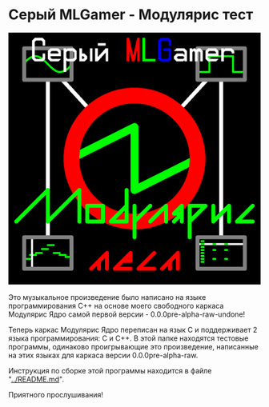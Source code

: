 # Серый MLGamer - Модулярис тест

![Серый MLGamer - Модулярис тест](share/Серый%20MLGamer%20-%20Модулярис%20тест.png)

Это музыкальное произведение было написано на языке программирования C++ на основе моего свободного каркаса Модулярис Ядро самой первой версии - 0.0.0pre-alpha-raw-undone!

Теперь каркас Модулярис Ядро переписан на язык С и поддерживает 2 языка программирования: C и C++. В этой папке находятся тестовые программы, одинаково проигрывающие это произведение, написанные на этих языках для каркаса версии 0.0.0pre-alpha-raw.

Инструкция по сборке этой программы находится в файле "[../README.md](../README.md)".

Приятного прослушивания!